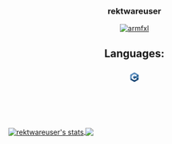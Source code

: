 <h3 align="center">rektwareuser</h3>
<p align="center">
  <a href="https://github.com/rektwareuser">
    <img src="https://cdn.discordapp.com/attachments/879356346514948116/894781693767061534/781084911033384981.png" alt="armfxl"/>
     </a>
<h2 align="center">Languages:
<br>
<br>
<code><img height="20" src="https://raw.githubusercontent.com/github/explore/80688e429a7d4ef2fca1e82350fe8e3517d3494d/topics/cpp/cpp.png"></code>
</h2>
<br>
<br>
<br>
<br>
<a href="https://github.com/rektwareuser">
<img align="center" src="https://github-readme-stats.vercel.app/api?username=rektwareuser&show_icons=true&include_all_commits=true&show_icons=true&title_color=fff&icon_color=79ff97&text_color=9f9f9f&bg_color=232323" alt="rektwareuser's stats" />
<a href="https://github.com/rektwareuser?tab=repositories">
<img align="center" src="https://github-readme-stats.vercel.app/api/top-langs/?username=rektwareuser&layout=compact&show_icons=true&title_color=fff&icon_color=79ff97&text_color=9f9f9f&bg_color=232323">
</h2>
<br>
<br>
</a>
<h3 align="center"> 
<br>
<br>
</h3>
<br>
<br>
